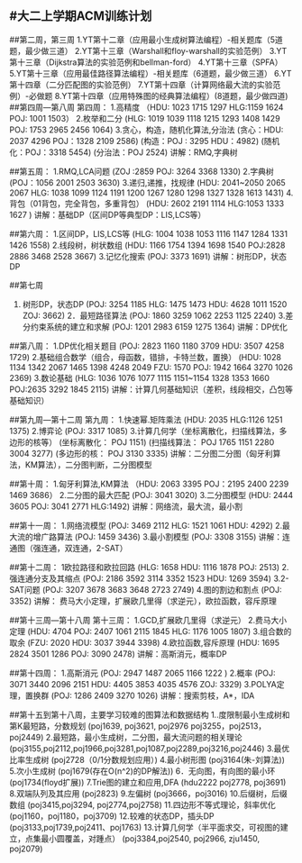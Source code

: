 #大二上学期ACM训练计划
-----------

##第二周，第三周
1.YT第十二章（应用最小生成树算法编程）-相关题库（5道题，最少做三道）
2.YT第十三章（Warshall和floy-warshall的实验范例）
3.YT第十三章（Dijkstra算法的实验范例和bellman-ford）
4.YT第十三章（SPFA）
5.YT第十三章（应用最佳路径算法编程）-相关题库（6道题，最少做三道）
6.YT第十四章（二分匹配图的实验范例）
7.YT第十四章（计算网络最大流的实验范例）-必做题
8.YT第十四章（应用特殊图的经典算法编程）(8道题，最少做四道)
##第四周—第八周
第四周：
1.高精度
（HDU: 1023 1715 1297   HLG:1159 1624   POJ: 1001 1503）
2.枚举和二分
 (HLG: 1019 1039 1118 1215 1293 1408 1429   POJ: 1753 2965 2456 1064)
3.贪心，构造，随机化算法,分治法
 (贪心：HDU: 2037 4296   POJ：1328 2109 2586)
 (构造：POJ : 3295  HDU：4982)
 (随机化：POJ：3318 5454)
 (分治法：POJ 2524)
讲解：RMQ,字典树

##第五周：
1.RMQ,LCA问题
 (ZOJ :2859  POJ: 3264 3368 1330)
2.字典树
 (POJ：1056 2001 2503 3630)
3.递归,递推，找规律
 (HDU: 2041~2050 2065 2067  HLG: 1038 1099 1124 1191 1200 1267 1280 1298 1327 1328 1613 1431)
4.背包（01背包，完全背包，多重背包）
 (HDU: 2602 2191 1114   HLG:1053 1333 1627 )
讲解：基础DP（区间DP等典型DP：LIS,LCS等）

##第六周：
1.区间DP，LIS,LCS等
 (HLG: 1004 1038 1053 1116 1147 1284 1331 1426 1558)
2.线段树，树状数组
 (HDU: 1166 1754 1394 1698 1540  POJ:2828 2886 3468 2528 3667)
3.记忆化搜索
 (POJ: 3373 1691)
讲解：树形DP，状态DP

##第七周
1. 树形DP，状态DP
 (POJ: 3254 1185   HLG: 1475 1473   HDU: 4628 1011 1520  ZOJ: 3662)
2．最短路径算法
 (POJ: 1860 3259 1062 2253 1125 2240)
3.差分约束系统的建立和求解
 (POJ: 1201 2983 6159 1275 1364)
讲解：DP优化

##第八周：
1.DP优化相关题目
 (POJ: 2823 1160 1180 3709  HDU: 3507 4258 1729)
2.基础组合数学（组合，母函数，错排，卡特兰数，置换）
 (HDU: 1028 1134 1342 2067 1465 1398 4248 2049   FZU: 1570   POJ: 1942 1664 3270 1026 2369)
3.数论基础
 (HLG: 1036 1076 1077 1115 1151~1154 1328 1353 1660  POJ:2635 3292 1845 2115)
讲解：计算几何基础知识（差积，线段相交，凸包等基础知识）

##第九周—第十二周
第九周：
1.快速幂.矩阵乘法
 (HDU: 2035  HLG:1126 1251 1375)
2.博弈论
 (POJ: 3317 1085)
3.计算几何学（坐标离散化，扫描线算法，多边形的核等）
 (坐标离散化： POJ 1151)
 (扫描线算法： POJ 1765 1151 2280 3004 3277)
 (多边形的核： POJ 3130 3335)
讲解：二分图二分图（匈牙利算法，KM算法），二分图判断，二分图模型

##第十周：
1.匈牙利算法,KM算法
（HDU: 2063 3395  POJ：2195 2400 2239 1469 3686）
2.二分图的最大匹配
 (POJ: 3041 3020)
3.二分图模型
 (HDU: 2444 3605  POJ: 3041 2771  HLG:1492)
讲解：网络流，最大流，最小割

##第十一周：
1.网络流模型
 (POJ: 3469 2112  HLG: 1521 1061  HDU: 4292)
2.最大流的增广路算法
 (POJ: 1459 3436)
3.最小割模型
 (POJ: 3308 3155)
讲解：连通图（强连通，双连通，2-SAT）

##第十二周：
1欧拉路径和欧拉回路
 (HLG: 1658  HDU: 1116 1878  POJ: 2513)
2.强连通分支及其缩点
 (POJ: 2186 3592 3114 3352 1523   HDU: 1269 3594)
3.2-SAT问题
 (POJ: 3207 3678 3683 3648 2723 2749)
4.图的割边和割点
 (POJ: 3352)
讲解： 费马大小定理，扩展欧几里得（求逆元），欧拉函数，容斥原理

##第十三周—第十八周
第十三周：
1.GCD,扩展欧几里得（求逆元）
2.费马大小定理
 (HDU: 4704  POJ: 2407 1061 2115 1845  HLG: 1176 1005 1807)
3.组合数的取余
 (FZU: 2020  HDU: 3037 3944 3398)
4.欧拉函数,容斥原理
 (HDU: 1695 2824 3501 1286  POJ: 3090 2478)
讲解：高斯消元，概率DP

##第十四周：
1.高斯消元
 (POJ: 2947 1487 2065 1166 1222 )
2.概率
 (POJ: 3071 3440 2096 2151  HDU: 4405 3853 4035 4576  ZOJ: 3329)
3.POLYA定理，置换群
 (POJ: 1286 2409 3270 1026)
讲解：搜索剪枝，A\*，IDA

##第十五到第十八周，主要学习较难的图算法和数据结构
1..度限制最小生成树和第K最短路，分数规划
(poj1639, poj3621, poj2976 poj3255，poj2513，poj2449)
2.最短路，最小生成树，二分图，最大流问题的相关理论
(poj3155,poj2112,poj1966,poj3281,poj1087,poj2289,poj3216,poj2446)
3.最优比率生成树
(poj2728（0/1分数规划应用）)
4.最小树形图
(poj3164(朱-刘算法))
5.次小生成树
(poj1679(存在O(n^2)的DP解法))
6．无向图，有向图的最小环
(poj1734(floyd扩展))
7.Trie图的建立和应用,DFA
(hdu2222 poj2778, poj3691)
8.双端队列及其应用
(poj2823)
9.左偏树
(poj3666，poj3016)
10.后缀树，后缀数组
(poj3415,poj3294, poj2774,poj2758)
11.四边形不等式理论，斜率优化
(poj1160，poj1180，poj3709)
12.较难的状态DP，插头DP
(poj3133,poj1739,poj2411、poj1763)
13.计算几何学（半平面求交，可视图的建立，点集最小圆覆盖，对踵点）
(poj3384,poj2540, poj2966, zju1450, poj2079)


